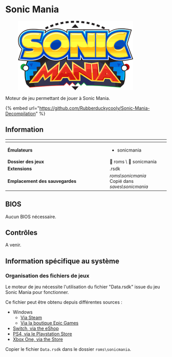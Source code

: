 # Sonic Mania

<div align="left">

<figure><img src="../../../.gitbook/assets/sonic-mania.png" alt=""><figcaption></figcaption></figure>

</div>

Moteur de jeu permettant de jouer à Sonic Mania.

{% embed url="https://github.com/Rubberduckycooly/Sonic-Mania-Decompilation" %}

## Information

<table data-header-hidden><thead><tr><th width="305"></th><th></th></tr></thead><tbody><tr><td><strong>Émulateurs</strong></td><td><ul><li>sonicmania</li></ul></td></tr><tr><td><strong>Dossier des jeux</strong></td><td><span data-gb-custom-inline data-tag="emoji" data-code="1f4c2">📂</span> roms \ <span data-gb-custom-inline data-tag="emoji" data-code="1f4c2">📂</span> sonicmania</td></tr><tr><td><strong>Extensions</strong></td><td>.rsdk</td></tr><tr><td><strong>Emplacement des sauvegardes</strong></td><td><em>roms\sonicmania</em><br>Copié dans <em>saves\sonicmania</em></td></tr></tbody></table>

## BIOS

Aucun BIOS nécessaire.

## Contrôles

A venir.

## Information spécifique au système

### Organisation des fichiers de jeux

Le moteur de jeu nécessite l'utilisation du fichier "Data.rsdk" issue du jeu Sonic Mania pour fonctionner.

Ce fichier peut être obtenu depuis différentes sources :

* Windows
  * [Via Steam](https://store.steampowered.com/app/584400/Sonic\_Mania/)
  * [Via la boutique Epic Games](https://store.epicgames.com/fr/p/sonic-mania)
* [Switch, via the eShop](https://www.nintendo.com/games/detail/sonic-mania-switch/)
* [PS4, via le Playstation Store](https://store.playstation.com/fr-fr/product/EP0177-CUSA07010\_00-SONICMANIA000000)
* [Xbox One, via the Store](https://www.xbox.com/en-US/games/store/sonic-mania/BXH46NQT9W4Q/0001)

Copier le fichier `Data.rsdk` dans le dossier `roms\sonicmania`.

<div align="left">

<figure><img src="https://i.imgur.com/MAWkHST.png" alt=""><figcaption></figcaption></figure>

</div>
